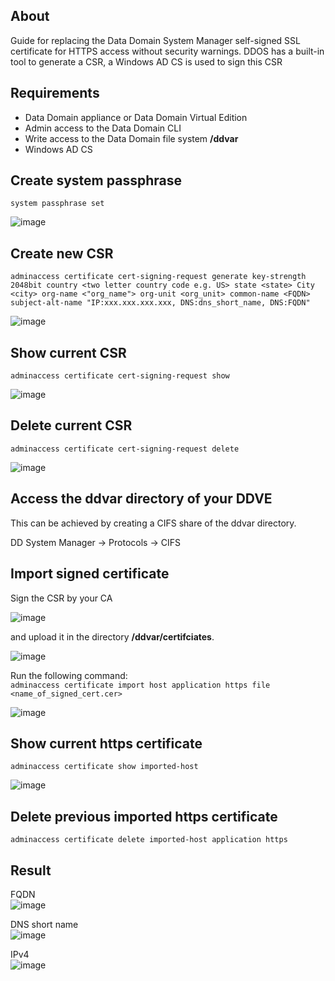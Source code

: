 ## About
Guide for replacing the Data Domain System Manager self-signed SSL certificate for HTTPS access without security warnings. DDOS has a built-in tool to generate a CSR, a Windows AD CS is used to sign this CSR

## Requirements
- Data Domain appliance or Data Domain Virtual Edition
- Admin access to the Data Domain CLI
- Write access to the Data Domain file system __/ddvar__
- Windows AD CS

## Create system passphrase
`system passphrase set`

![image](https://github.com/iamfabo/dell_emc/assets/60046736/be7e87f2-2c36-47ae-99cb-30f8e0aca8aa)

## Create new CSR
`adminaccess certificate cert-signing-request generate key-strength 2048bit country <two letter country code e.g. US> state <state> City <city> org-name <"org_name"> org-unit <org_unit> common-name <FQDN> subject-alt-name "IP:xxx.xxx.xxx.xxx, DNS:dns_short_name, DNS:FQDN"`

![image](https://github.com/iamfabo/dell/assets/60046736/4d6323f9-d9ed-4b56-9195-91b5159e649e)

## Show current CSR
`adminaccess certificate cert-signing-request show`

![image](https://github.com/iamfabo/dell/assets/60046736/6f9547f2-b2a8-4526-b9c4-df67880e9687)

## Delete current CSR
`adminaccess certificate cert-signing-request delete`

![image](https://github.com/iamfabo/dell/assets/60046736/ad413cb4-77f2-4835-a6ac-caef82d74616)

## Access the ddvar directory of your DDVE
This can be achieved by creating a CIFS share of the ddvar directory.

DD System Manager -> Protocols -> CIFS

## Import signed certificate
Sign the CSR by your CA

![image](https://github.com/iamfabo/dell/assets/60046736/f75968d1-11b4-4ec8-9e73-22c6211f91cf)

and upload it in the directory __/ddvar/certifciates__. 

![image](https://github.com/iamfabo/dell/assets/60046736/f7dccb2a-5fb3-45ac-9744-df9b6ed585c8)

Run the following command:\
`adminaccess certificate import host application https file <name_of_signed_cert.cer>`

![image](https://github.com/iamfabo/dell/assets/60046736/6da78edf-813c-4e42-badd-97feba568b34)

## Show current https certificate
`adminaccess certificate show imported-host`

![image](https://github.com/iamfabo/dell/assets/60046736/3bf06951-a8b1-41b5-8d4c-dd88daaccba0)

## Delete previous imported https certificate
`adminaccess certificate delete imported-host application https`

## Result
FQDN\
![image](https://github.com/iamfabo/dell/assets/60046736/fc50cd3d-a826-46f6-99e7-3db6e96e10e2)

DNS short name\
![image](https://github.com/iamfabo/dell/assets/60046736/0741c08b-44b6-49b2-b2c0-199bcc0dd656)

IPv4\
![image](https://github.com/iamfabo/dell/assets/60046736/ba3a6ab9-4da4-42f2-9406-281cd08fd646)
